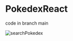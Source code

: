 # PokedexReact

<p> code in branch main </p>

![searchPokedex](https://user-images.githubusercontent.com/52111824/167451582-829a316b-e9f4-42cb-b627-536f477add0b.gif)
